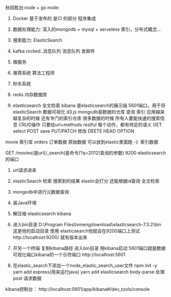 秋招胜出:node + go
node:
1. Docker 基于发布的 是CI 的部分 程序集成
2. 数据处理能力: 深入的mongodb + mysql + serveless 索引，分布式概念...
3. 搜索能力: ElasticSearch
4. kafka rocked..消息队列
消息队列 发邮件
5. 微服务
6. 推荐系统 算法工程师
7. 秒杀系统
8. redis 内存数据库

1. elasticsearch  全文检索
kibana 是elasticsearch的展示端 5601端口，用于将elasticSearch 数据可视化 d3.js
mongodb是数据的仓库  查询 索引 
应用越来越复杂的时候 还有专门的索引仓库 很多数据的时候 所有人要能快速的搜索信息
CRUD操作 只要给url+methods restful 每个动作，都有特定的语义
GET select
POST save
PUT/PATCH 修改
DEETE
HEAD
OPTION

movie 索引库
orders 订单数据 原始数据 可以放到elastic里面跑 -》索引数据

GET /movies(是url)/_search(是命令)?q=2012(查询的参数)
9200 elasticsearch的端口

1. url请求进来
2. elasticSearch 检索
搜索到的结果 elastic会打分  还能根据id查询  全文检索
3. mongodb中进行元数据查询

1. 装Java环境
2. 解压缩 elasticsearch kibana
3. 进入bin目录 D:\Program Files\lvmengdownload\elasticsearch-7.3.2\bin 这是他的启动目录
使用 elasticsearch他就会在9200端口上测试 http://localhost:9200/  就有版本出来
4. 开另一个终端 复制kibana路经 进入bin目录 用kibana启动 5601端口就是数据可视化端口kibana的一个示符端口 http://localhost:5601
5. 在elastic_search下添加一个node_elastic_search_user文件
npm init -y
yarn add express(用来运行java)
yarn add elasticsearch
body-parse 处理post 请求数据

kibana控制台：
http://localhost:5601/app/kibana#/dev_tools/console